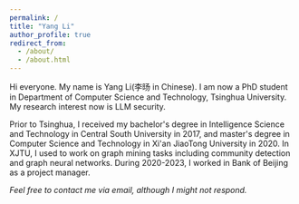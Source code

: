 ```yaml
---
permalink: /
title: "Yang Li"
author_profile: true
redirect_from: 
  - /about/
  - /about.html
---
```


Hi everyone. My name is Yang Li(李旸 in Chinese). I am now a PhD student in Department of Computer Science and Technology, Tsinghua University. My research interest now is LLM security.

Prior to Tsinghua, I received my bachelor's degree in Intelligence Science and Technology in Central South University in 2017, and master's degree in Computer Science and Technology in Xi'an JiaoTong University in 2020. In XJTU, I used to work on graph mining tasks including community detection and graph neural networks. During 2020-2023, I worked in Bank of Beijing as a project manager.

_Feel free to contact me via email, although I might not respond._
